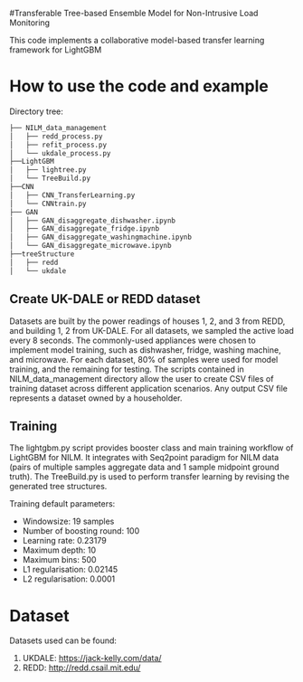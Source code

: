 #Transferable Tree-based Ensemble Model for Non-Intrusive Load Monitoring

This code implements  a collaborative model-based transfer learning framework for LightGBM
# How to use the code and example

Directory tree:

``` bash
├── NILM_data_management
│   ├── redd_process.py
│   ├── refit_process.py
│   └── ukdale_process.py
├──LightGBM
│   ├── lightree.py
│   └── TreeBuild.py
├──CNN
│   ├── CNN_TransferLearning.py
│   └── CNNtrain.py
├── GAN
│   ├── GAN_disaggregate_dishwasher.ipynb
│   ├── GAN_disaggregate_fridge.ipynb
│   ├── GAN_disaggregate_washingmachine.ipynb
│   └── GAN_disaggregate_microwave.ipynb
├──treeStructure
│   ├── redd
│   └── ukdale
```
## **Create UK-DALE or REDD dataset**
Datasets are built by the power readings of houses 1, 2, and 3 from REDD, and building 1, 2 from UK-DALE. For all datasets, we sampled the active load every 8 seconds. The commonly-used appliances were chosen to implement model training, such as dishwasher, fridge, washing machine,  and microwave. For each dataset, 80% of samples were used for model training, and the remaining for testing. The scripts contained in NILM_data_management directory allow the user to create CSV files of training dataset across different application scenarios. Any output CSV file represents a dataset owned by a householder.

## **Training**
The lightgbm.py script provides booster class and main training workflow of LightGBM for NILM. It integrates with Seq2point paradigm for NILM data (pairs of multiple samples aggregate data and 1 sample midpoint ground truth). The TreeBuild.py is used to perform transfer learning by revising the generated tree structures.

Training default parameters:

* Windowsize: 19 samples
* Number of boosting round: 100
* Learning rate: 0.23179
* Maximum depth: 10
* Maximum bins: 500
* L1 regularisation: 0.02145
* L2 regularisation: 0.0001

# Dataset
Datasets used can be found:
1. UKDALE: https://jack-kelly.com/data/
2. REDD: http://redd.csail.mit.edu/
